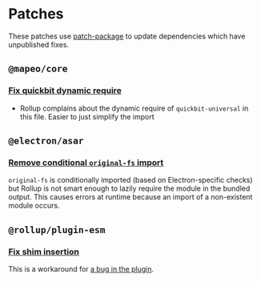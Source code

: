 # Patches

These patches use [patch-package](https://github.com/ds300/patch-package) to update dependencies which have unpublished fixes.

## `@mapeo/core`

### [Fix quickbit dynamic require](./@mapeo+core+9.0.0-alpha.9+001+fix-quickbit-dynamic-require.patch)

- Rollup complains about the dynamic require of `quickbit-universal` in this file. Easier to just simplify the import

## `@electron/asar`

### [Remove conditional `original-fs` import](./@electron+asar+3.2.9+001+remove-original-fs-require.patch)

`original-fs` is conditionally imported (based on Electron-specific checks) but Rollup is not smart enough to lazily require the module in the bundled output. This causes errors at runtime because an import of a non-existent module occurs.

## `@rollup/plugin-esm`

### [Fix shim insertion](./@rollup+plugin-esm-shim+0.1.4+001+fix-shim-insertion.patch)

This is a workaround for [a bug in the plugin](https://github.com/rollup/plugins/issues/1709).
